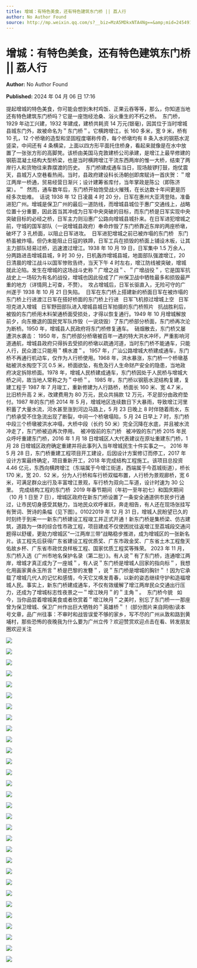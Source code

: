 ```yaml
---
title: 增城：有特色美食，还有特色建筑东门桥 || 荔人行
author: No Author Found
source: http://mp.weixin.qq.com/s?__biz=MzA5MDkxNTA4Ng==&amp;mid=2454914901&amp;idx=1&amp;sn=a8749914903cb8d46d0f0e678e8383a2&amp;chksm=87a3cf34b0d4462227bc6d7cf6a4dacb4afbb04cd34a64721d27dbf8914275540e2b25b77ad8#rd
---
```


# 增城：有特色美食，还有特色建筑东门桥 || 荔人行

**Author:** No Author Found

**Published:** 2024 年 04 月 06 日 17:16

提起增城的特色美食，你可能会想到朱村鸡饭、正果云吞等等，那么，你知道当地还有特色建筑东门桥吗？它是一座饱经沧桑、浴火重生的不朽之桥。  东门桥，1929 年动工兴建，1932 年建成，建桥共耗资 14 万元(银毫)，因其位于当时增城县城东门外，故被命名为＂东门桥＂。它横跨增江，长 160 多米，宽 9 米，桥有 10 孔，12 个桥墩的造型和坚固程度堪称传奇，每个桥墩均有 8 条入水的钢筋水泥竖梁，中间还有 4 条横梁，上面以四方形平面托住桥身，看起来就像是在水中放置了一张张方形的高脚凳。该桥由美国马克敦建桥公司承建，是增江上最早修建的钢筋混凝土结构大型桥梁，也是当时横跨增江干流东西两岸的惟一大桥，结束了两岸行人和货物往来靠摆渡的历史。  东门桥建成通车当日，现场敲锣打鼓，炮仗震天，县城万人空巷看热闹。当时，县政府建设科长汤朝创即席赋诗一首庆贺：＂增江两岸一桥通，贸易经营日渐兴；设计建筹省库付，当年掌政是陈公（即陈济棠）。＂  然而，通车数年后，东门桥开始饱受战火摧残，在长达数十年间更是历经多次劫难。  话说 1938 年 12 日凌晨 4 时 20 分，日军在惠州大亚湾登陆，准备进犯广州。增城是保卫广州的最后一道防线，而增城县城位于惠广交通线上，战略位置十分重要，因此首当其冲成为日军中央突破的目标，而东门桥是日军实现中央突破目标的必经之桥，日军主力则沿惠广公路向增城县城扑来。在日军进犯增城之前，守城的国军部队（一说增城县政府）奉命炸毁了东门桥靠近东岸的两座桥墩，破坏了 3 孔桥面，以阻止日军进攻。  日军进犯增城之前已被炸塌的东门桥   东门桥虽被炸塌，但仍未能阻止日寇的铁蹄，日军工兵在损毁的桥面上铺设木板，让其主力部队轻易过桥，迅速渡过增江。1938 年 10 月 19 日，日军集中 1.5 万余人，分两路进击增城县城，9 时 30 分，日机轰炸增城县城，地面部队强渡增江，20 日清晨的增江战斗以国军惨败告终，当天下午 4 时左右，增江防线被突破，增城就此沦陷。发生在增城的这场战斗史称＂广增之战＂、＂广增战役＂，它是国军抗战史上一场较为有名的战役，增城也因此役成了广州保卫战中牺牲最多和损毁最严重的地方（详情网上可查，不赘）。  攻占增城后，日军长驱直入，无险可守的广州遂于 1938 年 10 月 21 日失陷。  日军在东门桥上搭建新的桥面日军在被炸塌的东门桥上行进渡江日军在搭好桥面的东门桥上行进   日军飞机掠过增城上空   日军坦克进入增城   日军野田部队进入增城县城日军拍摄的东门桥照片   抗战胜利后，被毁的东门桥用木料架通桥面受损处，才得以恢复通行。1949 年 10 月增城解放前夕，向东撤退的国民党军队炸毁（一说烧毁）了东门桥部分桥面，东门桥再次沦为断桥。1950 年，增城县人民政府将东门桥修复通车。  硝烟散去，东门桥又屡遭洪水袭击： 1950 年，东门桥部分桥墩被百年一遇的特大洪水冲坏，严重影响河道通航，增城县政府只得拆去受损的桥墩以疏通河道，当时东门桥不能通车，只能人行，民众渡江只能用＂横水渡＂。 1957 年，广汕公路增城大桥建成通车，东门桥不再通行机动车，仅作为人行桥使用。1968 年，洪水暴涨，东门桥一个桥墩基础被洪水掏空下沉 0.5 米，桥面欲坠，有危及行人生命财产安全的隐患，当地政府决定拆除桥面。1978 年，增城人民桥建成通车，东门桥因处于人民桥与增城大桥之间，故当地人常称之为＂中桥＂。 1985 年，东门桥以钢筋水泥结构复建，复建工程于 1987 年 7 月竣工，重新修建为人行路桥，桥面长 160 米、宽 4.7 米，比旧桥升高 2 米，改建费用为 80 万元，民众共捐款 12 万元，不足部分由政府垫付。1987 年的东门桥 2014 年 5 月，增城地区连续数日下大暴雨，导致增江河里积蓄了大量水流，河水甚至涨到河边马路上，5 月 23 日晚上 8 时伴随着雨水，东门桥承受不住急流出现了断裂，中间一个桥墩塌陷，5 月 24 日早上 7 时，东门桥中段三个桥墩被洪水冲塌，大桥中段（长约 50 米）完全沉降在水底，并且被水流冲走了，东门桥被迫再次停用。  被冲毁前的东门桥   被冲毁的东门桥 2015 年民众呼吁重建东门桥，2016 年 1 月 18 日增城区人大代表建议在原址重建东门桥，1 月 28 日增城区政府确定重建并将此事列入当年增城民生十件实事之一。 2016 年 5 月 28 日，东门桥重建工程项目开工建设，后因设计方案修订而停工，2017 年设计方案最终确定，项目重新开工，2018 年完成结构工程施工。该项目总投资 4.46 亿元，东西向横跨增江（东端属于今增江街道，西端属于今荔城街道），桥长 170 米，宽 20．52 米，分为人行桥和车行桥双幅布置，人行桥为景观廊桥，宽 6 米，可满足群众出行及丰富增江景观，车行桥为双向二车道，设计时速为 30 公里。  完成结构工程的东门桥  2019 年春节期间（年初一至年初七）和国庆期间（10 月 1 日至 7 日），增城区政府在新东门桥设置了一条安全通道供市民步行通过，让市民切身感受其魅力，当地民众欢呼雀跃，奔走相告，有人还在现场张挂写有贺词、贺诗的条幅（见下图）。01022019 年 12 月 31 日，增城人民盼望已久的时刻终于到来一一新东门桥建设工程竣工并正式开通！新东门桥是集桥梁、仿古建筑，道路为一体的综合性市政工程，项目建成不仅使困扰往返增江至荔城段交通问题得以舒缓，更助力增城区“一江两岸三带”战略稳步推进，成为增城区的一张新名片。该工程先后获得广东省建设工程优质奖、广东市政金奖、广东省土木工程詹天佑故乡杯、广东省市政优良样板工程、国家优质工程奖等殊荣。 2023 年 11 月，东门桥入选《广州市地名保护名录（第二批）》。有人说＂有了东门桥，连通增江两岸，增城才真正成为了一座城＂，有人说＂东门桥是增城人回家的指向标＂，我想化用画家黄永玉所言＂桥是巴黎的发簪＂，说＂东门桥是增城的胸针＂！因为它承载了增城几代人的记忆和感情，今天它又唤发青春，以新的姿态继续守护和造福增城人民。事实上，新东门桥建成通车，不仅有效缓解了增江两岸民众交通出行压力，还成为了增城标志性夜景之一＂增江映月＂的＂主角＂。  东门桥今貌   如今，当你品尝着增城美食或者欣赏着＂增江映月＂之美时，别忘了东门桥一一那座曾为保卫增城、保卫广州作出巨大牺牲的＂英雄桥＂！ (部分图片来自网络)读本号文章，品广州往事：不审时和战皆误爱不够的家乡，写不尽的广州从敦和路到黄埔村，那些恐怖的夜晚我为什么要为广州立传？欢迎赞赏欢迎点击在看、转发朋友圈欢迎关注

![](https://mmbiz.qpic.cn/mmbiz_jpg/PJWG74pLsMYKflicoYPwfaWwwAZXbDxUmp7F8dFq2RXriaCjkQ3ROuPO6lgH2SeicRgnibvBaIJWnHM9Zx9LnkyESA/640)

![](https://mmbiz.qpic.cn/mmbiz_jpg/PJWG74pLsMYKflicoYPwfaWwwAZXbDxUmgaA32IBuE3klJibibHK2wXAVWGicglB2kQYibcIq2KQ0fd4Z2tgMD1ToNw/640)

![](https://mmbiz.qpic.cn/mmbiz_jpg/PJWG74pLsMYKflicoYPwfaWwwAZXbDxUmv6jqKBsolAaqUcWYSaUAJSbEZOyMoXQdFH4pqAC6q2Tdl8PXrm0dJA/640)

![](https://mmbiz.qpic.cn/mmbiz_jpg/PJWG74pLsMYKflicoYPwfaWwwAZXbDxUmGqBr1CzRyW49GH6RPS4OJvn0vmYuh9U6pL5WwMBhYskNuHkO7M0icicQ/640)

![](https://mmbiz.qpic.cn/mmbiz_jpg/PJWG74pLsMYKflicoYPwfaWwwAZXbDxUmt6Q9yA9ZicIkTJddQ2YgEHSqXjDpBQM5BhYtX4fRwTTribGQOzia3EHcQ/640)

![](https://mmbiz.qpic.cn/mmbiz_jpg/PJWG74pLsMYKflicoYPwfaWwwAZXbDxUmP0tTwK7zhia9u8AdNTLJuiatuicM8IWerSicSjasZ4lQcpdQ0WSFrmUylw/640)

![](https://mmbiz.qpic.cn/mmbiz_jpg/PJWG74pLsMYKflicoYPwfaWwwAZXbDxUmibY8jMTPdj7ksaVug56ldKFL8ajq0JUliaXsRckNICI7IfwbDZ69HukA/640)

![](https://mmbiz.qpic.cn/mmbiz_jpg/PJWG74pLsMYKflicoYPwfaWwwAZXbDxUmhM6cl10dtFM6knv4UicTBk05UnDMt97TyKo1ia7h6e31XmJTC3sUhVTA/640)

![](https://mmbiz.qpic.cn/mmbiz_jpg/PJWG74pLsMYKflicoYPwfaWwwAZXbDxUm6fePXdfLKfIpWOgibHJAxmMvOAxEdRuKF1Sq1LILHUqo5qNApXbA9Rg/640)

![](https://mmbiz.qpic.cn/mmbiz_jpg/PJWG74pLsMYKflicoYPwfaWwwAZXbDxUmZquMVQbhOszA96ez7Aw34WJd8MRuNJAiayQ9eEhTohxRPib9lwJaGmVg/640)

![](https://mmbiz.qpic.cn/mmbiz_png/bL2iaicTYdZn6icxHicAHXjnz5tpBIhQP3ZniajicQs8OTSDebPHDdwHdpprKq9DO9Ef6hHoVhibTkd38IDhpkxamy32Q/640?wx_fmt=png)

![](https://mmbiz.qpic.cn/mmbiz_jpg/PJWG74pLsMYKflicoYPwfaWwwAZXbDxUmm9gKp8k59Ls1mC4wVEVMEOyMTSyyibwaTmN5CtQfFlFxjdA6DGh3p6g/640)

![](https://mmbiz.qpic.cn/mmbiz_jpg/PJWG74pLsMYKflicoYPwfaWwwAZXbDxUmWn9192OAKkE36Qot0CIL0bX8IjNDBw4BslTv07gnOEkIGrq6myazlA/640)

![](https://mmbiz.qpic.cn/mmbiz_gif/Ljib4So7yuWhJT0xiaJXAFstl69JWxO1TKe0PvUkYCsgiaGletgkKUIwQkNDqKIGNR2ibsCAFiahX32X9H5gD0CtuYg/640?wx_fmt=gif&from=appmsg)

![](https://mmbiz.qpic.cn/mmbiz_png/bL2iaicTYdZn4lVQic36e4Uu0UuTEkWg0yiaqOR8lYXFOwaN2WzrmS0W0n1Ivbu93IoPP6rGFIW3DbZKOhjXKP7S4w/640?wx_fmt=png&from=appmsg)

![](https://mmbiz.qpic.cn/mmbiz_png/fgnkxfGnnkSibKL2ic1fkWU1orlibQ7IEaSg2MVFiaB0XWSJVJRTlTWMk5d8QLSfwFTcv1Hz06DncKjNM319snrrJA/640?wx_fmt=png)

![](https://mmbiz.qpic.cn/mmbiz_jpg/PJWG74pLsMYKflicoYPwfaWwwAZXbDxUmsmG8Ewae2dtoUAeV8w6BgZg25q5xqTcicBSc8MSqOE6gA1hNYQHB5jQ/640)

![](https://mmbiz.qpic.cn/mmbiz_jpg/PJWG74pLsMYKflicoYPwfaWwwAZXbDxUm3Arpsj9rlEr5jpEfNdc8h99OJmbtBc8kmMTcenOdsiccLDbWnXOCxibA/640)

![](https://mmbiz.qpic.cn/mmbiz_png/fgnkxfGnnkSibKL2ic1fkWU1orlibQ7IEaSg2MVFiaB0XWSJVJRTlTWMk5d8QLSfwFTcv1Hz06DncKjNM319snrrJA/640?wx_fmt=png)

![](https://mmbiz.qpic.cn/mmbiz_jpg/PJWG74pLsMYKflicoYPwfaWwwAZXbDxUmZha4w0A3z66Io7Do6mupKo9iaTxiapzkPLQDJ5IgBaey5iahjdNQUv5ng/640)

![](https://mmbiz.qpic.cn/mmbiz_gif/bL2iaicTYdZn6qjhZor18QnWUIA5nd7ictrUejhVibxjCbhm8PMfAXibLWJqGRv9nyqWOicQeKazDoeRscOKWUibr7DKA/640?wx_fmt=gif&from=appmsg)

![](https://mmbiz.qpic.cn/mmbiz_jpg/PJWG74pLsMYKflicoYPwfaWwwAZXbDxUmXsYNrrJxXm0R87zntctNNicBEzZrnUicgwKnowWBQNoicrMCJ4BKUC1xA/640)

![](https://mmbiz.qpic.cn/mmbiz_jpg/PJWG74pLsMYKflicoYPwfaWwwAZXbDxUmibpEg1prHNru1rR2VWHTvlSBTwJlE0hpJMPMD7WIfGHSSUlRev4FAsQ/640)

![](https://mmbiz.qpic.cn/mmbiz_jpg/PJWG74pLsMYKflicoYPwfaWwwAZXbDxUm55lbJ46P8cOmDFVdhshvR7DZHNYmcnMr2ycMAgicYgKgTFPuxsaB9KQ/640)

![](https://mmbiz.qpic.cn/mmbiz_png/bL2iaicTYdZn6AiaBnD2bicaoyPCQ84qngOV4Ae9YjwndJUcJIyXnU7xuarI34QPRPl6s29A6tkibmGmf5iblYMicZqtw/640?wx_fmt=png&from=appmsg)

![](https://mmbiz.qpic.cn/mmbiz_jpg/PJWG74pLsMYKflicoYPwfaWwwAZXbDxUmuzwZvQ1U9CTGjGTuSbu2Zfbcd6PgvxfKgAzW5d73r0f6aNr7FMr6SQ/640)

![](https://mmbiz.qpic.cn/mmbiz_jpg/PJWG74pLsMYKflicoYPwfaWwwAZXbDxUmkf7ialWicmHlhYcvibaUHiaTic6uFASzoWoym2WoURDPEiaAs0c6ib4MkBYHQ/640)

![](https://mmbiz.qpic.cn/mmbiz_gif/Ljib4So7yuWgwLuSE1ibqicOtiaQYicGJTw3K5UJrvMM1wmOk97ZBzEtAuRc37DIPTvlBwibpYzEyxDpJ1BsmZibWwjWg/640?wx_fmt=gif&from=appmsg)

![](https://mmbiz.qpic.cn/mmbiz_jpg/PJWG74pLsMYKflicoYPwfaWwwAZXbDxUmsODbr24N7JVoYSeibPichsmkarvEn5IOLkkA5SzbGr3vJymHOLyW3oicA/640)

![](https://mmbiz.qpic.cn/mmbiz_jpg/PJWG74pLsMattAskmpcvtPqMpIAHv903ej09445slGiacxZia7YJLTjTfduepq4uPgA9SsCrq2xPG9UmJD0ao2MA/640?wx_fmt=other&tp=webp&wxfrom=5&wx_lazy=1&wx_co=1)
